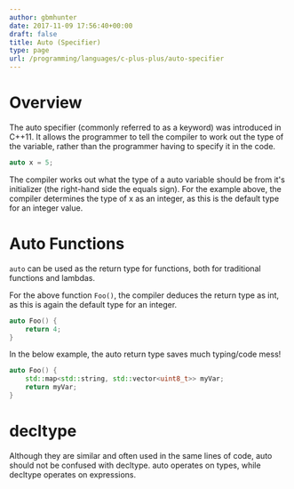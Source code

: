```yaml
---
author: gbmhunter
date: 2017-11-09 17:56:40+00:00
draft: false
title: Auto (Specifier)
type: page
url: /programming/languages/c-plus-plus/auto-specifier
---
```


# Overview

The auto specifier (commonly referred to as a keyword) was introduced in C++11. It allows the programmer to tell the compiler to work out the type of the variable, rather than the programmer having to specify it in the code.

```c++    
auto x = 5;
```

The compiler works out what the type of a auto variable should be from it's initializer (the right-hand side the equals sign). For the example above, the compiler determines the type of x as an integer, as this is the default type for an integer value.

# Auto Functions

`auto` can be used as the return type for functions, both for traditional functions and lambdas.

For the above function `Foo()`, the compiler deduces the return type as int, as this is again the default type for an integer.

```c++   
auto Foo() {
    return 4;
}
```

In the below example, the auto return type saves much typing/code mess!

```c++    
auto Foo() {
    std::map<std::string, std::vector<uint8_t>> myVar;
    return myVar;
}
```

# decltype

Although they are similar and often used in the same lines of code, auto should not be confused with decltype. auto operates on types, while decltype operates on expressions.
